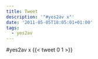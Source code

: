 ```yaml
---
title: Tweet
description: '"#yes2av x"'
date: '2011-05-05T18:05:01+01:00'
tags:
  - yes2av
---
```

#yes2av x
      {{< tweet 0 1 >}}
    
